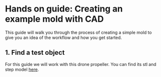# Hands on guide: Creating an example mold with CAD
This guide will walk you through the process of creating a simple mold to give you an idea of the workflow and how you get started.

## 1. Find a test object
For this guide we will work with this drone propeller. You can find its stl and step model [here](Mold%20Examples/Prop%20Mold).


